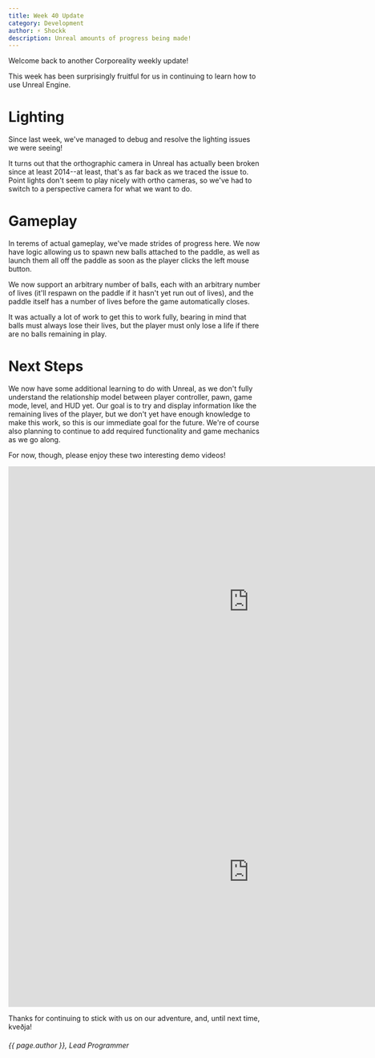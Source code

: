 ```yaml
---
title: Week 40 Update
category: Development
author: ⚡ Shockk
description: Unreal amounts of progress being made!
---
```


Welcome back to another Corporeality weekly update!

This week has been surprisingly fruitful for us in continuing to learn how to use Unreal Engine.

# Lighting

Since last week, we've managed to debug and resolve the lighting issues we were seeing!

It turns out that the orthographic camera in Unreal has actually been broken since at least 2014--at least, that's as far back as we traced the issue to. Point lights don't seem to play nicely with ortho cameras, so we've had to switch to a perspective camera for what we want to do.

# Gameplay

In terems of actual gameplay, we've made strides of progress here. We now have logic allowing us to spawn new balls attached to the paddle, as well as launch them all off the paddle as soon as the player clicks the left mouse button.

We now support an arbitrary number of balls, each with an arbitrary number of lives (it'll respawn on the paddle if it hasn't yet run out of lives), and the paddle itself has a number of lives before the game automatically closes.

It was actually a lot of work to get this to work fully, bearing in mind that balls must always lose their lives, but the player must only lose a life if there are no balls remaining in play.

# Next Steps

We now have some additional learning to do with Unreal, as we don't fully understand the relationship model between player controller, pawn, game mode, level, and HUD yet. Our goal is to try and display information like the remaining lives of the player, but we don't yet have enough knowledge to make this work, so this is our immediate goal for the future. We're of course also planning to continue to add required functionality and game mechanics as we go along.

For now, though, please enjoy these two interesting demo videos!

<div class="responsive-embed widescreen">
	<iframe width="960" height="540" src="https://www.youtube.com/embed/cfAyxtgYPkI" frameborder="0" allowfullscreen></iframe>
</div>

<div class="responsive-embed widescreen">
	<iframe width="960" height="540" src="https://www.youtube.com/embed/0WnuVy-LfTk" frameborder="0" allowfullscreen></iframe>
</div>

Thanks for continuing to stick with us on our adventure, and, until next time, kveðja!

###### {{ page.author }}, Lead Programmer
